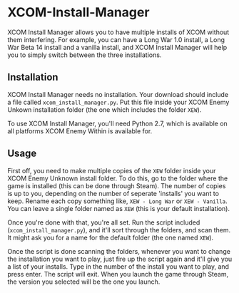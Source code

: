 # XCOM-Install-Manager
XCOM Install Manager allows you to have multiple installs of XCOM without them interfering. For example, you can have a Long War 1.0 install, a Long War Beta 14 install and a vanilla install, and XCOM Install Manager will help you to simply switch between the three installations.

## Installation
XCOM Install Manager needs no installation. Your download should include a file called `xcom_install_manager.py`. Put this file inside your XCOM Enemy Unkown installation folder (the one which includes the folder `XEW`).

To use XCOM Install Manager, you'll need Python 2.7, which is available on all platforms XCOM Enemy Within is available for.

## Usage
First off, you need to make multiple copies of the `XEW` folder inside your XCOM Enemy Unknown install folder. To do this, go to the folder where the game is installed (this can be done through Steam). The number of copies is up to you, depending on the number of seperate 'installs' you want to keep. Rename each copy something like, `XEW - Long War` or `XEW - Vanilla`. You can leave a single folder named as `XEW` (this is your default installation).

Once you're done with that, you're all set. Run the script included (`xcom_install_manager.py`), and it'll sort through the folders, and scan them. It might ask you for a name for the default folder (the one named `XEW`).

Once the script is done scanning the folders, whenever you want to change the installation you want to play, just fire up the script again and it'll give you a list of your installs. Type in the number of the install you want to play, and press enter. The script will exit. When you launch the game through Steam, the version you selected will be the one you launch.
